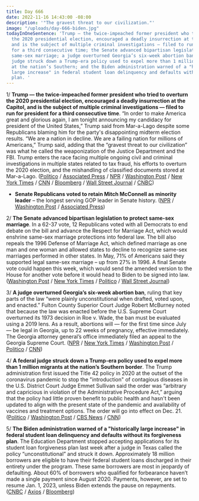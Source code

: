 ```yaml
---
title: Day 666
date: 2022-11-16 14:43:00 -08:00
description: '"The gravest threat to our civilization."'
image: "/uploads/day-666-biden.jpg"
todayInOneSentence: 'Trump — the twice-impeached former president who tried to overturn
  the 2020 presidential election, encouraged a deadly insurrection at the Capitol,
  and is the subject of multiple criminal investigations — filed to run for president
  for a third consecutive time; the Senate advanced bipartisan legislation to protect
  same-sex marriage; a judge overturned Georgia’s six-week abortion ban; a federal
  judge struck down a Trump-era policy used to expel more than 1 million migrants
  at the nation’s Southern; and the Biden administration warned of a "historically
  large increase" in federal student loan delinquency and defaults without its forgiveness
  plan. '
---
```


1/ **Trump — the twice-impeached former president who tried to overturn the 2020 presidential election, encouraged a deadly insurrection at the Capitol, and is the subject of multiple criminal investigations — filed to run for president for a third consecutive time**. “In order to make America great and glorious again, I am tonight announcing my candidacy for president of the United States,” Trump said from Mar-a-Lago despite some Republicans blaming him for the party's disappointing midterm election results. “We are a nation in decline. We are a failing nation for millions of Americans,” Trump said, adding that the “gravest threat to our civilization” was what he called the weaponization of the Justice Department and the FBI. Trump enters the race facing multiple ongoing civil and criminal investigations in multiple states related to tax fraud, his efforts to overturn the 2020 election, and the mishandling of classified documents stored at Mar-a-Lago. ([Politico](https://www.politico.com/news/2022/11/15/trump-presidency-2024-candidate-00067130) / [Associated Press](https://apnews.com/article/donald-trump-2024-updates-cd5339d48064a149527e8f9a1aa7614e) / [NPR](https://www.npr.org/2022/11/15/1044234232/trump-announces-run-president-2024) / [Washington Post](https://www.washingtonpost.com/politics/2022/11/15/trump-2024-announcement-running-president/) / [New York Times](https://www.nytimes.com/2022/11/16/us/politics/trump-candidate-biden-strategy.html) / [CNN](https://www.cnn.com/2022/11/15/politics/trump-2024-presidential-bid) / [Bloomberg](https://www.bloomberg.com/news/articles/2022-11-16/trump-makes-his-2024-run-official-defying-calls-to-step-aside?sref=MIBMEEoj) / [Wall Street Journal](https://www.wsj.com/articles/donald-trump-set-to-announce-2024-presidential-bid-11668508202?mod=article_inline) / [CNBC](https://www.cnbc.com/2022/11/15/trump-news-trump-launches-2024-presidential-campaign-in-a-bid-to-seize-early-momentum.html))

* **Senate Republicans voted to retain Mitch McConnell as minority leader** – the longest serving GOP leader in Senate history. ([NPR](https://www.npr.org/2022/11/16/1137104129/mitch-mcconnell-wins-minority-leader-rick-scott-senate-republicans) / [Washington Post](https://www.washingtonpost.com/politics/2022/11/16/mcconnell-scott-senate-republican-house-control/) / [Associated Press](https://apnews.com/article/florida-mitch-mcconnell-congress-9f1be1d3635127dbb3e17a3fae1ac86d))

2/ **The Senate advanced bipartisan legislation to protect same-sex marriage**. In a 62-37 vote, 12 Republicans voted with all Democrats to end debate on the bill and advance the Respect for Marriage Act, which would enshrine same-sex marriage protections into federal law. The bill also repeals the 1996 Defense of Marriage Act, which defined marriage as one man and one woman and allowed states to decline to recognize same-sex marriages performed in other states. In May, 71% of Americans said they supported legal same-sex marriage – up from 27% in 1996. A final Senate vote could happen this week, which would send the amended version to the House for another vote before it would head to Biden to be signed into law. ([Washington Post](https://www.washingtonpost.com/politics/2022/11/16/senate-marriage-equality-bill/) / [New York Times](https://www.nytimes.com/2022/11/16/us/elections/same-sex-marriage-bill-senate.html) / [Politico](https://www.politico.com/news/2022/11/16/same-sex-marriage-bill-senate-gop-support-00067104) / [Wall Street Journal](https://www.wsj.com/articles/senate-vote-on-same-sex-marriage-to-test-level-of-gop-support-11668623694?mod=politics_lead_pos4))

3/ **A judge overturned Georgia’s six-week abortion ban**, ruling that key parts of the law “were plainly unconstitutional when drafted, voted upon, and enacted.” Fulton County Superior Court Judge Robert McBurney noted that because the law was enacted before the U.S. Supreme Court overturned its 1973 decision in Roe v. Wade, the ban must be evaluated using a 2019 lens. As a result, abortions will — for the first time since July — be legal in Georgia, up to 22 weeks of pregnancy, effective immediately. The Georgia attorney general’s office immediately filed an appeal to the Georgia Supreme Court. ([NPR](https://www.npr.org/2022/11/15/1136968734/georgia-abortion-ban-6-weeks-overturned) / [New York Times](https://www.nytimes.com/2022/11/15/us/georgia-abortion-ban.html) / [Washington Post](https://www.washingtonpost.com/politics/2022/11/15/georgia-abortion-ban-overturned/) / [Politico](https://www.politico.com/news/2022/11/15/georgia-court-six-week-abortion-ban-00067015) / [CNN](https://www.cnn.com/2022/11/15/politics/georgia-six-week-abortion-law-overturned/index.html))

4/ **A federal judge struck down a Trump-era policy used to expel more than 1 million migrants at the nation’s Southern border**. The Trump administration first issued the Title 42 policy in 2020 at the outset of the coronavirus pandemic to stop the "introduction" of contagious diseases in the U.S. District Court Judge Emmet Sullivan said the order was “arbitrary and capricious in violation of the Administrative Procedure Act,” arguing that the policy had little proven benefit to public health and hasn't been updated to align with the present state of the pandemic and availability of vaccines and treatment options. The order will go into effect on Dec. 21. ([Politico](https://www.politico.com/news/2022/11/15/immigration-judge-blocks-title-42-limits-00067083) / [Washington Post](https://www.washingtonpost.com/national-security/2022/11/15/border-ruling-title-42/) / [CBS News](https://www.cbsnews.com/news/title-42-blocked-immigration-us-mexico-border/) / [CNN](https://www.cnn.com/2022/11/15/politics/title-42-migrants/index.html))

5/ **The Biden administration warned of a "historically large increase" in federal student loan delinquency and defaults without its forgiveness plan**. The Education Department stopped accepting applications for its student loan forgiveness plan last week after a judge in Texas called the policy “unconstitutional” and struck it down. Approximately 18 million borrowers are eligible to have their federal student loans discharged in their entirety under the program. These same borrowers are most in jeopardy of defaulting. About 60% of borrowers who qualified for forbearance haven’t made a single payment since August 2020. Payments, however, are set to resume Jan. 1, 2023, unless Biden extends the pause on repayments. ([CNBC](https://www.cnbc.com/2022/11/16/biden-administration-warns-of-historically-large-increase-in-student-loan-defaults-without-debt-forgiveness.html) / [Axios](https://www.axios.com/2022/11/16/education-department-student-loan-defaults) / [Bloomberg](https://www.bloomberg.com/news/articles/2022-11-16/student-loan-payments-biden-s-relief-plan-is-frozen-with-defaults-looming?srnd=politics-vp&sref=MIBMEEoj))